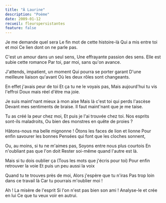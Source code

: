 ```yaml
---
title: "À Laurine"
description: "Poème"
date: 2009-01-12
recueil: fleurspersistantes
feature: false
---
```


Je me demande quel sera
Le fin mot de cette histoire-là
Qui a mis entre toi et moi
Ce lien dont on ne parle pas.

C'est un amour dans un seul sens,
Une effrayante passion des sens.
Elle est subie cette romance
Par toi, par moi, sans qu'on avance.

J'attends, impatient, un moment
Qui pourra se porter garant
D'une meilleure liaison qu'avant
Où les deux rôles sont changeants.

En effet j'avais peur de toi
Et ça tu ne le voyais pas,
Mais aujourd'hui tu vis l'effroi
Doux mais réel d'être ma joie.

Je suis maint'nant mieux à mon aise
Mais là c'est toi qui perds l'ascèse
Devant mes sentiments de braise.
Il faut maint'nant que je me taise.

Tu as créé la peur chez moi,
Et puis je l'ai trouvée chez toi.
Nos esprits sont-ils maladroits,
Ou bien des monstres en quête de proies ?

Hâtons-nous ma belle mignonne !
Ôtons les faces de lion et lionne
Pour enfin savourer les bonnes
Pensées qui font que les cloches sonnent,

Ou, au moins, si tu ne m'aimes pas,
Soyons entre nous plus courtois
En n'oubliant pas que l'on doit
Rester soi-même quand l'autre est là.

Mais si tu dois oublier ça
(Tous les mots que j'écris pour toi)
Pour enfin retrouver la voie
Et puis un peu aussi la voix

Quand tu te trouves près de moi,
Alors j'espère que tu n'iras
Pas trop loin dans ce travail là
Car tu pourrais m'oublier moi !

Ah ! La misère de l'esprit
Si l'on n'est pas bien son ami !
Analyse-le et crée en lui
Ce que tu veux voir en autrui.
